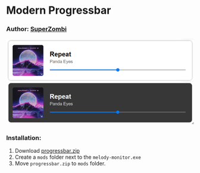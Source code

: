 # Modern Progressbar

### Author: [SuperZombi](https://github.com/SuperZombi)

<img src="progressbar.png">

### Installation:
1. Download [progressbar.zip](progressbar.zip)
2. Create a `mods` folder next to the `melody-monitor.exe`
3. Move `progressbar.zip` to `mods` folder.
